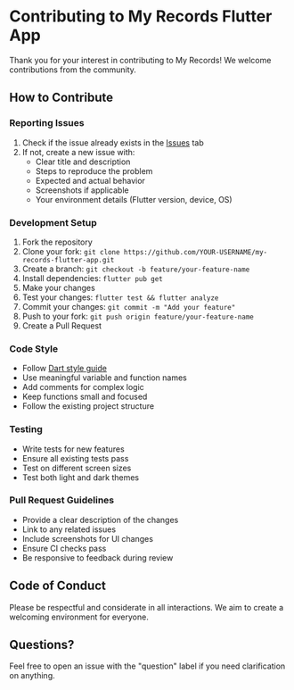 # Contributing to My Records Flutter App

Thank you for your interest in contributing to My Records! We welcome contributions from the community.

## How to Contribute

### Reporting Issues

1. Check if the issue already exists in the [Issues](https://github.com/ananyaakamat/my-records-flutter-app/issues) tab
2. If not, create a new issue with:
   - Clear title and description
   - Steps to reproduce the problem
   - Expected and actual behavior
   - Screenshots if applicable
   - Your environment details (Flutter version, device, OS)

### Development Setup

1. Fork the repository
2. Clone your fork: `git clone https://github.com/YOUR-USERNAME/my-records-flutter-app.git`
3. Create a branch: `git checkout -b feature/your-feature-name`
4. Install dependencies: `flutter pub get`
5. Make your changes
6. Test your changes: `flutter test && flutter analyze`
7. Commit your changes: `git commit -m "Add your feature"`
8. Push to your fork: `git push origin feature/your-feature-name`
9. Create a Pull Request

### Code Style

- Follow [Dart style guide](https://dart.dev/guides/language/effective-dart/style)
- Use meaningful variable and function names
- Add comments for complex logic
- Keep functions small and focused
- Follow the existing project structure

### Testing

- Write tests for new features
- Ensure all existing tests pass
- Test on different screen sizes
- Test both light and dark themes

### Pull Request Guidelines

- Provide a clear description of the changes
- Link to any related issues
- Include screenshots for UI changes
- Ensure CI checks pass
- Be responsive to feedback during review

## Code of Conduct

Please be respectful and considerate in all interactions. We aim to create a welcoming environment for everyone.

## Questions?

Feel free to open an issue with the "question" label if you need clarification on anything.
